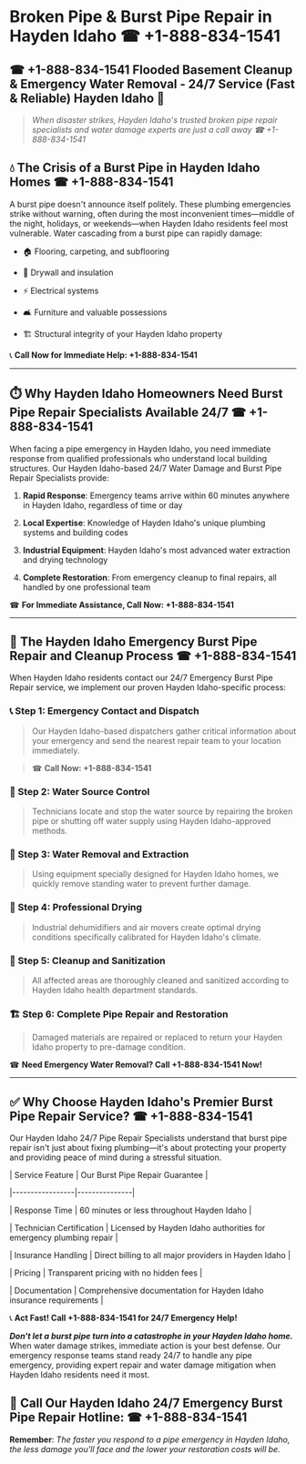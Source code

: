 # Broken Pipe & Burst Pipe Repair in Hayden Idaho ☎ +1-888-834-1541  
## ☎ +1-888-834-1541 Flooded Basement Cleanup & Emergency Water Removal - 24/7 Service (Fast & Reliable) Hayden Idaho 🚨  

> *When disaster strikes, Hayden Idaho's trusted broken pipe repair specialists and water damage experts are just a call away ☎ +1-888-834-1541*  

## 💧 The Crisis of a Burst Pipe in Hayden Idaho Homes ☎ +1-888-834-1541  

A burst pipe doesn't announce itself politely. These plumbing emergencies strike without warning, often during the most inconvenient times—middle of the night, holidays, or weekends—when Hayden Idaho residents feel most vulnerable. Water cascading from a burst pipe can rapidly damage:  

* 🏠 Flooring, carpeting, and subflooring  
* 🧱 Drywall and insulation  
* ⚡ Electrical systems  
* 🛋️ Furniture and valuable possessions  
* 🏗️ Structural integrity of your Hayden Idaho property  

📞 **Call Now for Immediate Help: +1-888-834-1541**  

---  

## ⏱️ Why Hayden Idaho Homeowners Need Burst Pipe Repair Specialists Available 24/7 ☎ +1-888-834-1541  

When facing a pipe emergency in Hayden Idaho, you need immediate response from qualified professionals who understand local building structures. Our Hayden Idaho-based 24/7 Water Damage and Burst Pipe Repair Specialists provide:  

1. **Rapid Response**: Emergency teams arrive within 60 minutes anywhere in Hayden Idaho, regardless of time or day  
2. **Local Expertise**: Knowledge of Hayden Idaho's unique plumbing systems and building codes  
3. **Industrial Equipment**: Hayden Idaho's most advanced water extraction and drying technology  
4. **Complete Restoration**: From emergency cleanup to final repairs, all handled by one professional team  

☎ **For Immediate Assistance, Call Now: +1-888-834-1541**  

---  

## 🔧 The Hayden Idaho Emergency Burst Pipe Repair and Cleanup Process ☎ +1-888-834-1541  

When Hayden Idaho residents contact our 24/7 Emergency Burst Pipe Repair service, we implement our proven Hayden Idaho-specific process:  

### 📞 Step 1: Emergency Contact and Dispatch  
> Our Hayden Idaho-based dispatchers gather critical information about your emergency and send the nearest repair team to your location immediately.  
> ☎ **Call Now: +1-888-834-1541**  

### 🚿 Step 2: Water Source Control  
> Technicians locate and stop the water source by repairing the broken pipe or shutting off water supply using Hayden Idaho-approved methods.  

### 🌊 Step 3: Water Removal and Extraction  
> Using equipment specially designed for Hayden Idaho homes, we quickly remove standing water to prevent further damage.  

### 💨 Step 4: Professional Drying  
> Industrial dehumidifiers and air movers create optimal drying conditions specifically calibrated for Hayden Idaho's climate.  

### 🧼 Step 5: Cleanup and Sanitization  
> All affected areas are thoroughly cleaned and sanitized according to Hayden Idaho health department standards.  

### 🏗️ Step 6: Complete Pipe Repair and Restoration  
> Damaged materials are repaired or replaced to return your Hayden Idaho property to pre-damage condition.  

☎ **Need Emergency Water Removal? Call +1-888-834-1541 Now!**  

---  

## ✅ Why Choose Hayden Idaho's Premier Burst Pipe Repair Service? ☎ +1-888-834-1541  

Our Hayden Idaho 24/7 Pipe Repair Specialists understand that burst pipe repair isn't just about fixing plumbing—it's about protecting your property and providing peace of mind during a stressful situation.  

| Service Feature | Our Burst Pipe Repair Guarantee |  
|-----------------|---------------|  
| Response Time | 60 minutes or less throughout Hayden Idaho |  
| Technician Certification | Licensed by Hayden Idaho authorities for emergency plumbing repair |  
| Insurance Handling | Direct billing to all major providers in Hayden Idaho |  
| Pricing | Transparent pricing with no hidden fees |  
| Documentation | Comprehensive documentation for Hayden Idaho insurance requirements |  

📞 **Act Fast! Call +1-888-834-1541 for 24/7 Emergency Help!**  

***Don't let a burst pipe turn into a catastrophe in your Hayden Idaho home.*** When water damage strikes, immediate action is your best defense. Our emergency response teams stand ready 24/7 to handle any pipe emergency, providing expert repair and water damage mitigation when Hayden Idaho residents need it most.  

## 📱 Call Our Hayden Idaho 24/7 Emergency Burst Pipe Repair Hotline: ☎ +1-888-834-1541  

**Remember**: *The faster you respond to a pipe emergency in Hayden Idaho, the less damage you'll face and the lower your restoration costs will be.*